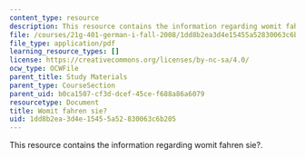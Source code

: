 ```yaml
---
content_type: resource
description: This resource contains the information regarding womit fahren sie?.
file: /courses/21g-401-german-i-fall-2008/1dd8b2ea3d4e15455a52830063c6b205_MIT21G_401F08_womi.pdf
file_type: application/pdf
learning_resource_types: []
license: https://creativecommons.org/licenses/by-nc-sa/4.0/
ocw_type: OCWFile
parent_title: Study Materials
parent_type: CourseSection
parent_uid: b0ca1507-cf3d-dcef-45ce-f688a86a6079
resourcetype: Document
title: Womit fahren sie?
uid: 1dd8b2ea-3d4e-1545-5a52-830063c6b205
---
```

This resource contains the information regarding womit fahren sie?.